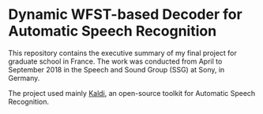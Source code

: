 # Dynamic WFST-based Decoder for Automatic Speech Recognition

This repository contains the executive summary of my final project for graduate school in France. The work was conducted from April to September 2018 in the Speech and Sound Group (SSG) at Sony, in Germany.


The project used mainly [Kaldi](https://github.com/kaldi-asr/kaldi), an open-source toolkit for Automatic Speech Recognition.
